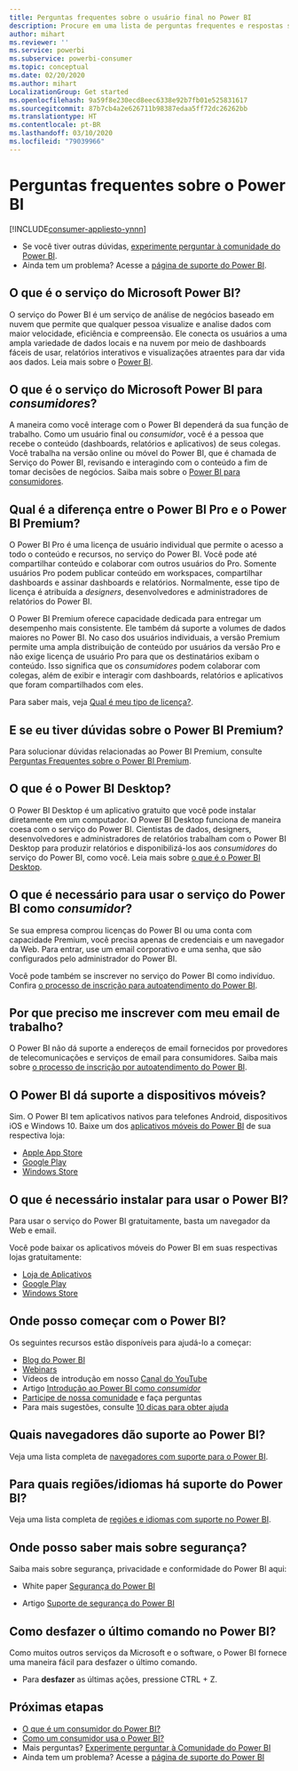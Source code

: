 ```yaml
---
title: Perguntas frequentes sobre o usuário final no Power BI
description: Procure em uma lista de perguntas frequentes e respostas sobre o serviço do Power BI e os aplicativos móveis do Power BI.
author: mihart
ms.reviewer: ''
ms.service: powerbi
ms.subservice: powerbi-consumer
ms.topic: conceptual
ms.date: 02/20/2020
ms.author: mihart
LocalizationGroup: Get started
ms.openlocfilehash: 9a59f8e230ecd8eec6338e92b7fb01e525831617
ms.sourcegitcommit: 87b7cb4a2e626711b98387edaa5ff72dc26262bb
ms.translationtype: HT
ms.contentlocale: pt-BR
ms.lasthandoff: 03/10/2020
ms.locfileid: "79039966"
---
```

# <a name="frequently-asked-questions-about-power-bi"></a>Perguntas frequentes sobre o Power BI

[!INCLUDE[consumer-appliesto-ynnn](../includes/consumer-appliesto-ynnn.md)]

* Se você tiver outras dúvidas, [experimente perguntar à comunidade do Power BI](https://community.powerbi.com/).
* Ainda tem um problema? Acesse a [página de suporte do Power BI](https://powerbi.microsoft.com/support/).

## <a name="what-is-the-microsoft-power-bi-service"></a>O que é o serviço do Microsoft Power BI?

O serviço do Power BI é um serviço de análise de negócios baseado em nuvem que permite que qualquer pessoa visualize e analise dados com maior velocidade, eficiência e compreensão. Ele conecta os usuários a uma ampla variedade de dados locais e na nuvem por meio de dashboards fáceis de usar, relatórios interativos e visualizações atraentes para dar vida aos dados. Leia mais sobre o [Power BI](../fundamentals/power-bi-overview.md).

## <a name="what-is-the-microsoft-power-bi-service-for-consumers"></a>O que é o serviço do Microsoft Power BI para *consumidores*?

A maneira como você interage com o Power BI dependerá da sua função de trabalho. Como um usuário final ou *consumidor*, você é a pessoa que recebe o conteúdo (dashboards, relatórios e aplicativos) de seus colegas. Você trabalha na versão online ou móvel do Power BI, que é chamada de Serviço do Power BI, revisando e interagindo com o conteúdo a fim de tomar decisões de negócios.  Saiba mais sobre o [Power BI para consumidores](index.yml).


## <a name="whats-the-difference-between-power-bi-pro-and-power-bi-premium"></a>Qual é a diferença entre o Power BI Pro e o Power BI Premium?

O Power BI Pro é uma licença de usuário individual que permite o acesso a todo o conteúdo e recursos, no serviço do Power BI. Você pode até compartilhar conteúdo e colaborar com outros usuários do Pro. Somente usuários Pro podem publicar conteúdo em workspaces, compartilhar dashboards e assinar dashboards e relatórios. Normalmente, esse tipo de licença é atribuída a *designers*, desenvolvedores e administradores de relatórios do Power BI. 

O Power BI Premium oferece capacidade dedicada para entregar um desempenho mais consistente. Ele também dá suporte a volumes de dados maiores no Power BI. No caso dos usuários individuais, a versão Premium permite uma ampla distribuição de conteúdo por usuários da versão Pro e não exige licença de usuário Pro para que os destinatários exibam o conteúdo. Isso significa que os *consumidores* podem colaborar com colegas, além de exibir e interagir com dashboards, relatórios e aplicativos que foram compartilhados com eles. 

Para saber mais, veja [Qual é meu tipo de licença?](end-user-license.md).

## <a name="what-if-i-have-questions-about-power-bi-premium"></a>E se eu tiver dúvidas sobre o Power BI Premium?

Para solucionar dúvidas relacionadas ao Power BI Premium, consulte [Perguntas Frequentes sobre o Power BI Premium](../service-premium-faq.md).

## <a name="what-is-power-bi-desktop"></a>O que é o Power BI Desktop?

O Power BI Desktop é um aplicativo gratuito que você pode instalar diretamente em um computador. O Power BI Desktop funciona de maneira coesa com o serviço do Power BI.  Cientistas de dados, designers, desenvolvedores e administradores de relatórios trabalham com o Power BI Desktop para produzir relatórios e disponibilizá-los aos *consumidores* do serviço do Power BI, como você. Leia mais sobre [o que é o Power BI Desktop](../desktop-what-is-desktop.md).

## <a name="what-do-i-need-to-use-the-power-bi-service-as-a-consumer"></a>O que é necessário para usar o serviço do Power BI como *consumidor*?

Se sua empresa comprou licenças do Power BI ou uma conta com capacidade Premium, você precisa apenas de credenciais e um navegador da Web. Para entrar, use um email corporativo e uma senha, que são configurados pelo administrador do Power BI.  

Você pode também se inscrever no serviço do Power BI como indivíduo. Confira [o processo de inscrição para autoatendimento do Power BI](../service-self-service-signup-for-power-bi.md).

## <a name="why-do-i-have-to-sign-up-with-my-work-email"></a>Por que preciso me inscrever com meu email de trabalho?

O Power BI não dá suporte a endereços de email fornecidos por provedores de telecomunicações e serviços de email para consumidores. Saiba mais sobre [o processo de inscrição por autoatendimento do Power BI](../service-self-service-signup-for-power-bi.md).

## <a name="does-power-bi-support-mobile-devices"></a>O Power BI dá suporte a dispositivos móveis?

Sim. O Power BI tem aplicativos nativos para telefones Android, dispositivos iOS e Windows 10. Baixe um dos [aplicativos móveis do Power BI](https://powerbi.microsoft.com/mobile) de sua respectiva loja:  

* [Apple App Store](https://go.microsoft.com/fwlink/?LinkId=526218)
* [Google Play](https://go.microsoft.com/fwlink/?LinkID=544867&clcid=0x409)
* [Windows Store](https://go.microsoft.com/fwlink/?LinkId=526478)

## <a name="what-do-i-need-to-install-to-use-power-bi"></a>O que é necessário instalar para usar o Power BI?

Para usar o serviço do Power BI gratuitamente, basta um navegador da Web e email.

Você pode baixar os aplicativos móveis do Power BI em suas respectivas lojas gratuitamente:

* [Loja de Aplicativos](https://go.microsoft.com/fwlink/?LinkId=526218)
* [Google Play](https://go.microsoft.com/fwlink/?LinkID=544867&clcid=0x409)
* [Windows Store](https://go.microsoft.com/fwlink/?LinkId=526478)

## <a name="where-do-i-get-started-with-power-bi"></a>Onde posso começar com o Power BI?

Os seguintes recursos estão disponíveis para ajudá-lo a começar:

* [Blog do Power BI](https://blogs.msdn.com/b/powerbi/)
* [Webinars](../webinars.md)
* Vídeos de introdução em nosso [Canal do YouTube](https://www.youtube.com/user/mspowerbi)
* Artigo [Introdução ao Power BI como *consumidor*](index.yml)
* [Participe de nossa comunidade](https://community.powerbi.com/) e faça perguntas
* Para mais sugestões, consulte [10 dicas para obter ajuda](../service-tips-for-finding-help.md)

## <a name="what-browsers-does-power-bi-support"></a>Quais navegadores dão suporte ao Power BI?

Veja uma lista completa de [navegadores com suporte para o Power BI](../service-browser-support.md).

## <a name="what-regions-and-languages-does-power-bi-support"></a>Para quais regiões/idiomas há suporte do Power BI?

Veja uma lista completa de [regiões e idiomas com suporte no Power BI](../supported-languages-countries-regions.md).

## <a name="where-can-i-learn-more-about-security"></a>Onde posso saber mais sobre segurança?

Saiba mais sobre segurança, privacidade e conformidade do Power BI aqui:

* White paper [Segurança do Power BI](https://go.microsoft.com/fwlink/?LinkId=829185)

* Artigo [Suporte de segurança do Power BI](../service-admin-power-bi-security.md)

## <a name="how-do-i-undo-in-power-bi"></a>Como desfazer o último comando no Power BI?

Como muitos outros serviços da Microsoft e o software, o Power BI fornece uma maneira fácil para desfazer o último comando.

* Para **desfazer** as últimas ações, pressione CTRL + Z.

## <a name="next-steps"></a>Próximas etapas

* [O que é um consumidor do Power BI?](end-user-consumer.md)
* [Como um consumidor usa o Power BI?](end-user-reading-view.md)
* Mais perguntas? [Experimente perguntar à Comunidade do Power BI](https://community.powerbi.com/)
* Ainda tem um problema? Acesse a [página de suporte do Power BI](https://powerbi.microsoft.com/support/)
